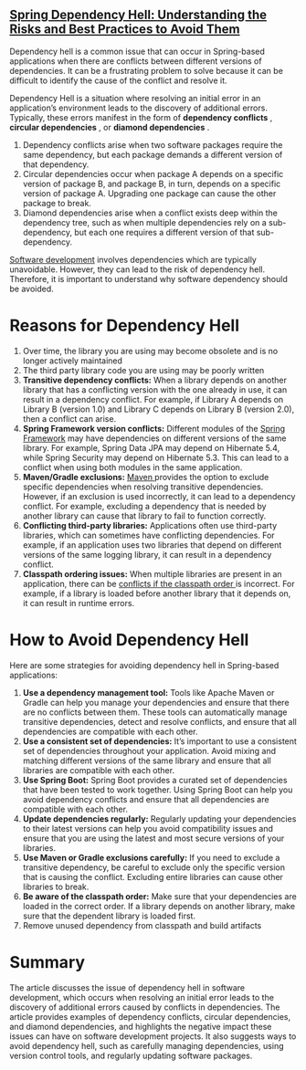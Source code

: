 ## [Spring Dependency Hell: Understanding the Risks and Best Practices to Avoid Them](https://medium.com/javarevisited/spring-dependency-hell-understanding-the-risks-and-best-practices-to-avoid-them-f7c24fae5302)

Dependency hell is a common issue that can occur in Spring-based applications when there are conflicts between different versions of dependencies. It can be a frustrating problem to solve because it can be difficult to identify the cause of the conflict and resolve it.

Dependency Hell is a situation where resolving an initial error in an application’s environment leads to the discovery of additional errors. Typically, these errors manifest in the form of **dependency conflicts** , **circular dependencies** , or **diamond dependencies** .
1. Dependency conflicts arise when two software packages require the same dependency, but each package demands a different version of that dependency.
2. Circular dependencies occur when package A depends on a specific version of package B, and package B, in turn, depends on a specific version of package A. Upgrading one package can cause the other package to break.
3. Diamond dependencies arise when a conflict exists deep within the dependency tree, such as when multiple dependencies rely on a sub-dependency, but each one requires a different version of that sub-dependency.

[Software development](https://javinpaul.medium.com/10-best-coding-and-software-development-books-for-programmers-of-all-level-6034912e5de2)  involves dependencies which are typically unavoidable. However, they can lead to the risk of dependency hell. Therefore, it is important to understand why software dependency should be avoided.
# Reasons for Dependency Hell
1. Over time, the library you are using may become obsolete and is no longer actively maintained
2. The third party library code you are using may be poorly written
3. **Transitive dependency conflicts:**  When a library depends on another library that has a conflicting version with the one already in use, it can result in a dependency conflict. For example, if Library A depends on Library B (version 1.0) and Library C depends on Library B (version 2.0), then a conflict can arise.
4. **Spring Framework version conflicts:**  Different modules of the [Spring Framework](https://medium.com/javarevisited/difference-between-controller-service-and-repository-annotations-in-spring-framework-c2d110e6436a)  may have dependencies on different versions of the same library. For example, Spring Data JPA may depend on Hibernate 5.4, while Spring Security may depend on Hibernate 5.3. This can lead to a conflict when using both modules in the same application.
5. **Maven/Gradle exclusions:**  [Maven ](https://medium.com/javarevisited/why-java-developer-should-learn-maven-or-gradle-aefe7ea20a83) provides the option to exclude specific dependencies when resolving transitive dependencies. However, if an exclusion is used incorrectly, it can lead to a dependency conflict. For example, excluding a dependency that is needed by another library can cause that library to fail to function correctly.
6. **Conflicting third-party libraries:**  Applications often use third-party libraries, which can sometimes have conflicting dependencies. For example, if an application uses two libraries that depend on different versions of the same logging library, it can result in a dependency conflict.
7. **Classpath ordering issues:**  When multiple libraries are present in an application, there can be [conflicts if the classpath order ](https://javarevisited.blogspot.com/2012/10/5-ways-to-add-multiple-jar-to-classpath-java.html) is incorrect. For example, if a library is loaded before another library that it depends on, it can result in runtime errors.
# How to Avoid Dependency Hell

Here are some strategies for avoiding dependency hell in Spring-based applications:
1. **Use a dependency management tool:**  Tools like Apache Maven or Gradle can help you manage your dependencies and ensure that there are no conflicts between them. These tools can automatically manage transitive dependencies, detect and resolve conflicts, and ensure that all dependencies are compatible with each other.
2. **Use a consistent set of dependencies:** It’s important to use a consistent set of dependencies throughout your application. Avoid mixing and matching different versions of the same library and ensure that all libraries are compatible with each other.
3. **Use Spring Boot:**  Spring Boot provides a curated set of dependencies that have been tested to work together. Using Spring Boot can help you avoid dependency conflicts and ensure that all dependencies are compatible with each other.
4. **Update dependencies regularly:**  Regularly updating your dependencies to their latest versions can help you avoid compatibility issues and ensure that you are using the latest and most secure versions of your libraries.
5. **Use Maven or Gradle exclusions carefully:**  If you need to exclude a transitive dependency, be careful to exclude only the specific version that is causing the conflict. Excluding entire libraries can cause other libraries to break.
6. **Be aware of the classpath order:**  Make sure that your dependencies are loaded in the correct order. If a library depends on another library, make sure that the dependent library is loaded first.
7. Remove unused dependency from classpath and build artifacts
# Summary

The article discusses the issue of dependency hell in software development, which occurs when resolving an initial error leads to the discovery of additional errors caused by conflicts in dependencies. The article provides examples of dependency conflicts, circular dependencies, and diamond dependencies, and highlights the negative impact these issues can have on software development projects. It also suggests ways to avoid dependency hell, such as carefully managing dependencies, using version control tools, and regularly updating software packages.